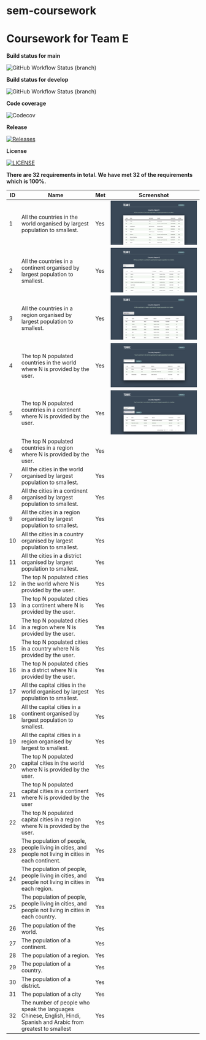 # sem-coursework
# Coursework for Team E

**Build status for main**

![GitHub Workflow Status (branch)](https://img.shields.io/github/actions/workflow/status/joerob25/sem-coursework-be/CI-Unit-Test.yml?branch=main&style=flat-square)<branch>

**Build status for develop**

![GitHub Workflow Status (branch)](https://img.shields.io/github/actions/workflow/status/joerob25/sem-coursework-be/CI-Unit-Test.yml?branch=develop&style=flat-square)<branch>

**Code coverage**

![Codecov](https://img.shields.io/codecov/c/github/joerob25/main)

**Release**

[![Releases](https://img.shields.io/github/release/joerob25/sem-coursework-be/all.svg?style=flat-square)](https://github.com/joerob25/sem-coursework-be/releases)

**License**

[![LICENSE](https://img.shields.io/github/license/joerob25/sem-coursework-be.svg?style=flat-square)](https://github.com/joerob25/sem-coursework-be/blob/master/LICENSE)

**There are 32 requirements in total. We have met 32 of the requirements which is 100%.**

| ID  | Name                                                                                                               | Met | Screenshot                                    |
|-----|--------------------------------------------------------------------------------------------------------------------|-----|-----------------------------------------------|
| 1   | All the countries in the world organised by largest population to smallest.                                        | Yes | ![country-report-1](img/country-report-1.png) |
| 2   | All the countries in a continent organised by largest population to smallest.                                      | Yes | ![country-report-2](img/country-report-2.png) |
| 3   | All the countries in a region organised by largest population to smallest.                                         | Yes | ![country-report-3](img/country-report-3.png) |
| 4   | The top N populated countries in the world where N is provided by the user.                                        | Yes | ![country-report-4](img/country-report-4.png) |
| 5   | The top N populated countries in a continent where N is provided by the user.                                      | Yes | ![country-report-5](img/country-report-5.png) |
| 6   | The top N populated countries in a region where N is provided by the user.                                         | Yes |                                               |
| 7   | All the cities in the world organised by largest population to smallest.                                           | Yes |                                               |
| 8   | All the cities in a continent organised by largest population to smallest.                                         | Yes |                                               |
| 9   | All the cities in a region organised by largest population to smallest.                                            | Yes |                                               |
| 10  | All the cities in a country organised by largest population to smallest.                                           | Yes |                                               |
| 11  | All the cities in a district organised by largest population to smallest.                                          | Yes |                                               |
| 12  | The top N populated cities in the world where N is provided by the user.                                           | Yes |                                               |
| 13  | The top N populated cities in a continent where N is provided by the user.                                         | Yes |                                               |
| 14  | The top N populated cities in a region where N is provided by the user.                                            | Yes |                                               |
| 15  | The top N populated cities in a country where N is provided by the user.                                           | Yes |                                               |
| 16  | The top N populated cities in a district where N is provided by the user.                                          | Yes |                                               |
| 17  | All the capital cities in the world organised by largest population to smallest.                                   | Yes |                                               |
| 18  | All the capital cities in a continent organised by largest population to smallest.                                 | Yes |                                               |
| 19  | All the capital cities in a region organised by largest to smallest.                                               | Yes |                                               |
| 20  | The top N populated capital cities in the world where N is provided by the user.                                   | Yes |                                               |
| 21  | The top N populated capital cities in a continent where N is provided by the user                                  | Yes |                                               |
| 22  | The top N populated capital cities in a region where N is provided by the user.                                    | Yes |                                               |
| 23  | The population of people, people living in cities, and people not living in cities in each continent.              | Yes |                                               |
| 24  | The population of people, people living in cities, and people not living in cities in each region.                 | Yes |                                               |
| 25  | The population of people, people living in cities, and people not living in cities in each country.                | Yes |                                               |
| 26  | The population of the world.                                                                                       | Yes |                                               |
| 27  | The population of a continent.                                                                                     | Yes |                                               |
| 28  | The population of a region.                                                                                        | Yes |                                               |
| 29  | The population of a country.                                                                                       | Yes |                                               |
| 30  | The population of a district.                                                                                      | Yes |                                               |
| 31  | The population of a city                                                                                           | Yes |                                               |
| 32  | The number of people who speak the languages Chinese, English, Hindi, Spanish and Arabic from greatest to smallest | Yes |                                               |
